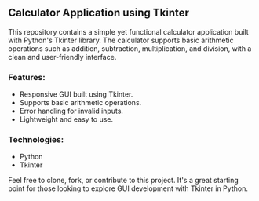 <h2>Calculator Application using Tkinter</h2>

<p>This repository contains a simple yet functional calculator application built with Python's Tkinter library. The calculator supports basic arithmetic operations such as addition, subtraction, multiplication, and division, with a clean and user-friendly interface.</p>

<h3>Features:</h3>
<ul>
    <li>Responsive GUI built using Tkinter.</li>
    <li>Supports basic arithmetic operations.</li>
    <li>Error handling for invalid inputs.</li>
    <li>Lightweight and easy to use.</li>
</ul>

<h3>Technologies:</h3>
<ul>
    <li>Python</li>
    <li>Tkinter</li>
</ul>

<p>Feel free to clone, fork, or contribute to this project. It's a great starting point for those looking to explore GUI development with Tkinter in Python.</p>
